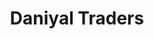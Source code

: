---
title: "Daniyal Traders"
url: /karachi/daniyal-traders-a-161-siddiqui-st-block-d-north-nazimabad-town/
shop: general
---